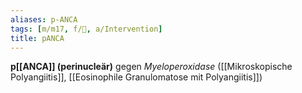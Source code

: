 ```yaml
---
aliases: p-ANCA
tags: [m/m17, f/💉, a/Intervention]
title: pANCA
---
```

**p[[ANCA]] (perinucleär)** gegen *Myeloperoxidase* ([[Mikroskopische Polyangiitis]], [[Eosinophile Granulomatose mit Polyangiitis]])
